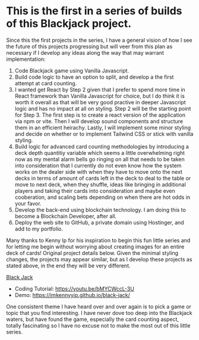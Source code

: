 # This is the first in a series of builds of this Blackjack project.

Since this the first projects in the series, I have a general vision of how I see the future of this projects progressing but will veer from this plan as necessary if I develop any ideas along the way that may warrant implementation:

1. Code Blackjack game using Vanilla Javascript.
2. Build code logic to have an option to split, and develop a the first attempt at card counting.
3. I wanted get React by Step 2 given that I prefer to spend more time in React framework than Vanilla Javascript for choice, but I do think it is worth it overall as that will be very good practive in deeper Javascript logic and has no impact at all on styling. Step 2 will be the starting point for Step 3. The first step is to create a react version of the application via npm or vite. Then I will develop sound components and structure them in an efficient heirachy. Lastly, I will implement some minor styling and decide on whether or to implement Tailwind CSS or stick with vanilla styling.
4. Build logic for advanced card counting methodologies by introducing a deck depth quantitiy variable which seems a little overwhelming right now as my mental alarm bells go ringing on all that needs to be taken into consideration that I currently do not even know how the system works on the dealer side with when they have to move onto the next decks in terms of amount of cards left in the deck to deal to the table or move to next deck, when they shuffle, ideas like bringing in additional players and taking their cards into consideration and maybe even cooberation, and scaling bets depending on when there are hot odds in your favor.
5. Develop the back-end using blockchain technology. I am doing this to become a Blockchain Developer, after all.
6. Deploy the web site to GitHub, a private domain using Hostinger, and add to my portfolio.

Many thanks to Kenny Ip for his inspiration to begin this fun little series and for letting me begin without worrying about creating images for an entire deck of cards! Original project details below. Given the minimal styling changes, the projects may appear similar, but as I develop these projects as stated above, in the end they will be very different.

[Black Jack](https://youtu.be/bMYCWccL-3U)
- Coding Tutorial: https://youtu.be/bMYCWccL-3U
- Demo: https://imkennyyip.github.io/black-jack/

One consistent theme I have heard over and over again is to pick a game or topic that you find interesting. I have never dove too deep into the Blackjack waters, but have found the game, especially the card counting aspect, totally fascinating so I have no excuse not to make the most out of this little series.